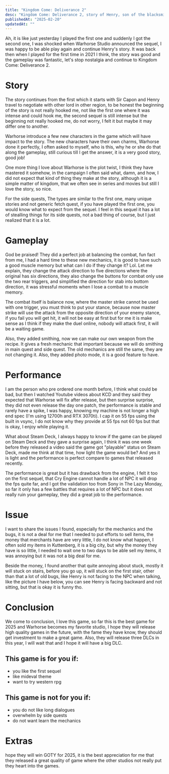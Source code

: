 ```yaml
---
title: "Kingdom Come: Deliverance 2"
desc: "Kingdom Come: Deliverance 2, story of Henry, son of the blacksmith, who search for revenge for his parent."
publishedAt: "2025-02-20"
updatedAt: ""
---
```


Ah, it is like just yesterday I played the first one and suddenly I got the second one, I was shocked when Warhorse Studio announced the sequel, I was happy to be able play again and continue Henry's story. It was back then when I played for the first time in 2021 I think, the story was good and the gameplay was fantastic, let's stop nostalgia and continue to Kingdom Come: Deliverance 2.

# Story

<GithubImage path="kingdomcomedeliverance2/public/1.png" alt="Henry"/>

The story continues from the first which it starts with Sir Capon and Henry travel to negotiate with other lord in other region, to be honest the beginning of the story is not really hooked me, not like the first one where it was intense and could hook me, the second sequel is still intense but the beginning not really hooked me, do not worry, I felt it but maybe it may differ one to another.

Warhorse introduce a few new characters in the game which will have impact to the story. The new characters have their own charms, Warhorse done it perfectly, I often asked to myself, who is this, why he or she do that along the gameplay, still curious till I get the answer, it is a very good story, good job!

One more thing I love about Warhorse is the plot twist, I think they have mastered it somehow, in the campaign I often said what, damn, and how, I did not expect that kind of thing they make at the story, although it is a simple matter of kingdom, that we often see in series and movies but still I love the story, so nice.

For the side quests, The types are similar to the first one, many unique stories and not generic fetch quest, if you have played the first one, you would know what to expect from the sequel. I feel in this sequel it has a lot of stealling things for its side quests, not a bad thing of course, but I just realized that it is a lot.

# Gameplay

God be praised! They did a perfect job at balancing the combat, fun fact from me, I had a hard time to these new mechanics, it is good to have such a good muscle memory but what can I do if they change it? Lol. Let me explain, they change the attack direction to five directions where the original has six directions, they also change the buttons for combat only use the two rear triggers, and simplified the direction for stab into bottom direction, it was stressful moments when I lose a combat to a muscle memory.

<GithubImage path="kingdomcomedeliverance2/public/2.png" alt="Battle"/>

The combat itself is balance now, where the master strike cannot be used with one trigger, you must think to put your stance, because now master strike will use the attack from the opposite direction of your enemy stance, if you fail you will get hit, it will not be easy at first but for me it is make sense as I think if they make the duel online, nobody will attack first, it will be a waiting game.

<GithubImage path="kingdomcomedeliverance2/public/3.png" alt="Smithing"/>

Also, they added smithing, now we can make our own weapon from the recipe. It gives a fresh mechanic that important because we will do smithing in main quest and side quest. The old mechanics are still the same, they are not changing it. Also, they added photo mode, it is a good feature to have.

# Performance

<GithubImage path="kingdomcomedeliverance2/public/4.png" alt="Katherine"/>

I am the person who pre ordered one month before, I think what could be bad, but then I watched Youtube videos about KCD and they said they expected that Warhorse will fix after release, but then surprise surprise, they did not even release the day one patch, the performance is stable and rarely have a spike, I was happy, knowing my machine is not longer a high end spec (I'm using 12700h and RTX 3070ti). I cap it on 55 fps using the built in vsync, I do not know why they provide at 55 fps not 60 fps but that is okay, I enjoy while playing it.

What about Steam Deck, I always happy to know if the game can be played on Steam Deck and they gave a surprise again, I think it was one week before they released a video said the game got "playable" status on Steam Deck, made me think at that time, how light the game would be? And yes it is light and the performance is perfect compare to games that released recently.

The performance is great but it has drawback from the engine, I felt it too on the first sequel, that Cry Engine cannot handle a lot of NPC it will drop the fps quite far, and I got the validation too from Sony in The Lazy Monday, so far it only has a few battles that requires a lot of NPC but it does not really ruin your gameplay, they did a great job to the performance.

# Issue

<GithubImage path="kingdomcomedeliverance2/public/5.png" alt="Old bug"/>

I want to share the issues I found, especially for the mechanics and the bugs, it is not a deal for me that I needed to put efforts to sell items, the money that merchants have are very little, I do not know what happen, I often sold my items in Kuttenberg, it is a big city, but why the money they have is so little, I needed to wait one to two days to be able sell my items, it was annoying but it was not a big deal for me.

Beside the money, I found another that quite annoying about stuck, mostly it will stuck on stairs, before you go up, it will stuck on the first stair, other than that a lot of old bugs, like Henry is not facing to the NPC when talking, like the picture I have below, you can see Henry is facing backward and not sitting, but that is okay it is funny tho.

# Conclusion

<GithubImage path="kingdomcomedeliverance2/public/6.png" alt="The end"/>

We come to conclusion, I love this game, so far this is the best game for 2025 and Warhorse becomes my favorite studio, I hope they will release high quality games in the future, with the fame they have know, they should get investment to make a great game. Also, they will release three DLCs in this year, I will wait that and I hope it will have a big DLC.

## This game is for you if:

- you like the first sequel
- like mideval theme
- want to try western rpg


## This game is not for you if:

- you do not like long dialogues
- overwhelm by side quests
- do not want learn the mechanics

# Extras

hope they will win GOTY for 2025, it is the best appreciation for me that they released a great quality of game where the other studios not really put they heart into the games.



